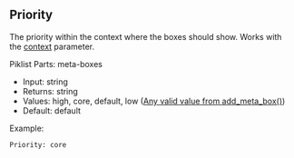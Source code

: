 ## Priority

The priority within the context where the boxes should show. Works with the [context](#context) parameter.

Piklist Parts: meta-boxes

* Input:  string
* Returns:  string
* Values:  high, core, default, low  ([Any valid value from add_meta_box()](https://developer.wordpress.org/reference/functions/add_meta_box/))
* Default:  default

Example:

```
Priority: core
```

